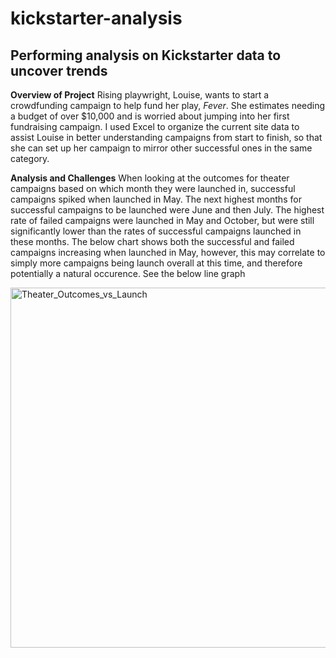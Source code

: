 # kickstarter-analysis
## Performing analysis on Kickstarter data to uncover trends

**Overview of Project**
Rising playwright, Louise, wants to start a crowdfunding campaign to help fund her play, *Fever*. She estimates needing a budget of over $10,000 and is worried about jumping into her first fundraising campaign. I used Excel to organize the current site data to assist Louise in better understanding campaigns from start to finish, so that she can set up her campaign to mirror other successful ones in the same category. 

**Analysis and Challenges**
When looking at the outcomes for theater campaigns based on which month they were launched in, successful campaigns spiked when launched in May. The next highest months for successful campaigns to be launched were June and then July. The highest rate of failed campaigns were launched in May and October, but were still significantly lower than the rates of successful campaigns launched in these months. The below chart shows both the successful and failed campaigns increasing when launched in May, however, this may correlate to simply more campaigns being launch overall at this time, and therefore potentially a natural occurence. See the below line graph 

 <img width="576" alt="Theater_Outcomes_vs_Launch" src="https://user-images.githubusercontent.com/114960958/195370771-43708ba7-d596-4359-9846-8a03f97e6eb0.png">
